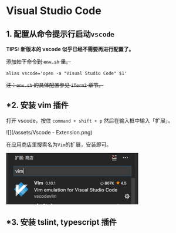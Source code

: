 # Visual Studio Code

## 1. 配置从命令提示行启动`vscode`

**TIPS: 新版本的 vscode 似乎已经不需要再进行配置了。**

~~添加如下命令到 `env.sh` 里。~~

```
alias vscode='open -a "Visual Studio Code" $1'
```

~~注：`env.sh` 的具体配置参见 `iTerm2` 章节。~~

## \*2. 安装 vim 插件

打开 vscode，按住 `command + shift + p` 然后在输入框中输入「扩展」。

![](/assets/Vscode - Extension.png)

在应用商店里搜索名为`Vim`的扩展，安装即可。

![](/assets/install-vim.png)

## \*3. 安装 tslint, typescript 插件



